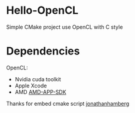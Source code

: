 # Hello-OpenCL
Simple CMake project use OpenCL with C style

# Dependencies
OpenCL:
- Nvidia cuda toolkit
- Apple Xcode
- AMD [AMD-APP-SDK](https://github.com/ghostlander/AMD-APP-SDK/releases)

Thanks for embed cmake script [jonathanhamberg](https://jonathanhamberg.com/post/cmake-file-embedding/)
